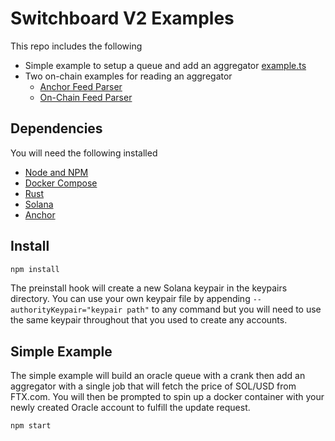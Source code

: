 # Switchboard V2 Examples

This repo includes the following

- Simple example to setup a queue and add an aggregator [example.ts](ts/example/main.ts)
- Two on-chain examples for reading an aggregator
  - [Anchor Feed Parser](rust/anchor-feed-parser/programs/anchor-feed-parser/src/lib.rs)
  - [On-Chain Feed Parser](rust/on-chain-feed-parser/src/lib.rs)

## Dependencies

You will need the following installed

- [Node and NPM](https://github.com/nvm-sh/nvm#installing-and-updating)
- [Docker Compose](https://docs.docker.com/compose/install)
- [Rust](https://www.rust-lang.org/tools/install)
- [Solana](https://docs.solana.com/cli/install-solana-cli-tools)
- [Anchor](https://project-serum.github.io/anchor/getting-started/installation.html#install-anchor)

## Install

```bash
npm install
```

The preinstall hook will create a new Solana keypair in the keypairs directory. You can use your own keypair file by appending `--authorityKeypair="keypair path"` to any command but you will need to use the same keypair throughout that you used to create any accounts.

## Simple Example

The simple example will build an oracle queue with a crank then add an aggregator with a single job that will fetch the price of SOL/USD from FTX.com. You will then be prompted to spin up a docker container with your newly created Oracle account to fulfill the update request.

```bash
npm start
```
